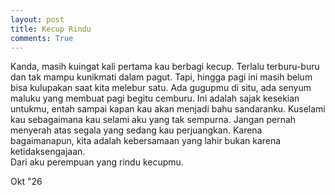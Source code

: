 ```yaml
---
layout: post
title: Kecup Rindu
comments: True
---
```


Kanda, masih kuingat kali pertama kau berbagi kecup. Terlalu terburu-buru dan tak mampu kunikmati dalam pagut. Tapi, hingga pagi ini masih belum bisa kulupakan saat kita melebur satu. Ada gugupmu di situ, ada senyum maluku yang membuat pagi begitu cemburu. Ini adalah sajak kesekian untukmu, entah sampai kapan kau akan menjadi bahu sandaranku. Kuselami kau sebagaimana kau selami aku yang tak sempurna. Jangan pernah menyerah atas segala yang sedang kau perjuangkan. Karena bagaimanapun, kita adalah kebersamaan yang lahir bukan karena ketidaksengajaan.  
Dari aku perempuan yang rindu kecupmu.

Okt "26